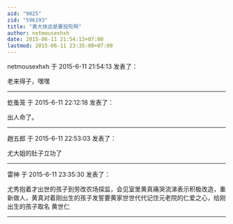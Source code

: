 ```yaml
---
aid: "9025"
zid: "596193"
title: "黄大侠这是要投髡啊"
author: netmousexhxh
date: 2015-06-11 21:54:13+07:00
lastmod: 2015-06-11 23:35:00+07:00
---
```


netmousexhxh 于 2015-6-11 21:54:13 发表了：

老来得子，嘿嘿

---

虼蚤笼 于 2015-6-11 22:12:18 发表了：

出人命了。

---

趙五郎 于 2015-6-11 22:53:03 发表了：

尤大姐的肚子立功了

---

雷神 于 2015-6-11 23:35:30 发表了：

尤秀抱着才出世的孩子到劳改农场探监，会见室里黄真痛哭流涕表示积极改造，重新做人，黄真对着刚出生的孩子发誓要黄家世世代代记住元老院的仁爱之心，给刚出生的孩子取名 黄世仁

---
